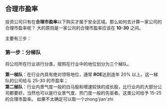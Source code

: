 ##  合理市盈率  

 投资公司只有在**合理市盈率**以下购买才属于安全区域。那么如何去计算一家公司的合理市盈率呢？ 大的原则是一家公司的合理市盈率应该在 **10-30** 之间。   

主要有三步：  

###  第一步：分梯队  

将公司所在行业进行分类，按照在行业中的地位划分为三个梯队。  

**第一梯队**：在行业内具有绝对领导地位，通常 **ROE**达到连年  20% 以上。这一梯队的公司给与 25-30 的市盈率；  
**第二梯队**：行业内景气度一般的白马股和增速较快的成长股，比行业内的大部分公司都要好。当然也可以是行业景气度、热门度一般的先驱者。这类公司给予 15-25  的合理市盈率。  如果不太确定可以取一个zhong'jian'zhi
